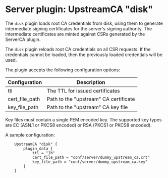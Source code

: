 # Server plugin: UpstreamCA "disk"

The `disk` plugin loads root CA credentials from disk, using them to generate
intermediate signing certificates for the server's signing authority. The
intermediate certificates are minted against CSRs generated by the ServerCA
plugin.

The `disk` plugin reloads root CA credentials on all CSR requests. If the
credentials cannot be loaded, then the previously loaded credentials will be used.

The plugin accepts the following configuration options:

| Configuration  | Description                           |
| -------------- | ------------------------------------- |
| ttl            | The TTL for issued certificates       |
| cert_file_path | Path to the "upstream" CA certificate |
| key_file_path  | Path to the "upstream" CA key file    |

Key files must contain a single PEM encoded key. The supported key types are EC (ASN.1 or PKCS8 encoded) or RSA (PKCS1 or PKCS8 encoded).

A sample configuration:

```
    UpstreamCA "disk" {
        plugin_data {
            ttl = "1h"
            cert_file_path = "conf/server/dummy_upstream_ca.crt"
            key_file_path = "conf/server/dummy_upstream_ca.key"
        }
    }
```
